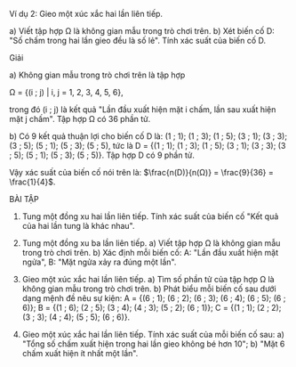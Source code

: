 Ví dụ 2: Gieo một xúc xắc hai lần liên tiếp.

a) Viết tập hợp Ω là không gian mẫu trong trò chơi trên.
b) Xét biến cố D: "Số chấm trong hai lần gieo đều là số lẻ". Tính xác suất của biến cố D.

Giải

a) Không gian mẫu trong trò chơi trên là tập hợp

Ω = {(i ; j) | i, j = 1, 2, 3, 4, 5, 6},

trong đó (i ; j) là kết quả "Lần đầu xuất hiện mặt i chấm, lần sau xuất hiện mặt j chấm". Tập hợp Ω có 36 phần tử.

b) Có 9 kết quả thuận lợi cho biến cố D là: (1 ; 1); (1 ; 3); (1 ; 5); (3 ; 1); (3 ; 3); (3 ; 5); (5 ; 1); (5 ; 3); (5 ; 5), tức là D = {(1 ; 1); (1 ; 3); (1 ; 5); (3 ; 1); (3 ; 3); (3 ; 5); (5 ; 1); (5 ; 3); (5 ; 5)}. Tập hợp D có 9 phần tử.

Vậy xác suất của biến cố nói trên là: $\frac{n(D)}{n(Ω)} = \frac{9}{36} = \frac{1}{4}$.

BÀI TẬP

1. Tung một đồng xu hai lần liên tiếp. Tính xác suất của biến cố "Kết quả của hai lần tung là khác nhau".

2. Tung một đồng xu ba lần liên tiếp.
   a) Viết tập hợp Ω là không gian mẫu trong trò chơi trên.
   b) Xác định mỗi biến cố:
      A: "Lần đầu xuất hiện mặt ngửa",
      B: "Mặt ngửa xảy ra đúng một lần".

3. Gieo một xúc xắc hai lần liên tiếp.
   a) Tìm số phần tử của tập hợp Ω là không gian mẫu trong trò chơi trên.
   b) Phát biểu mỗi biến cố sau dưới dạng mệnh đề nêu sự kiện:
      A = {(6 ; 1); (6 ; 2); (6 ; 3); (6 ; 4); (6 ; 5); (6 ; 6)};
      B = {(1 ; 6); (2 ; 5); (3 ; 4); (4 ; 3); (5 ; 2); (6 ; 1)};
      C = {(1 ; 1); (2 ; 2); (3 ; 3); (4 ; 4); (5 ; 5); (6 ; 6)}.

4. Gieo một xúc xắc hai lần liên tiếp. Tính xác suất của mỗi biến cố sau:
   a) "Tổng số chấm xuất hiện trong hai lần gieo không bé hơn 10";
   b) "Mặt 6 chấm xuất hiện ít nhất một lần".